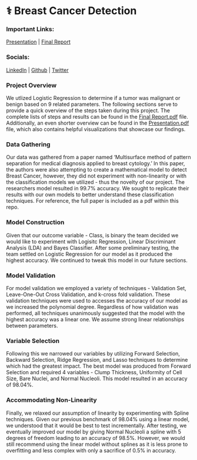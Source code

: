 # ⚕️ Breast Cancer Detection

### Important Links:
[Presentation](https://drive.google.com/file/d/1ISclG82G5Fyu6_awWP0dvFQaQwfycuMJ/view?usp=sharing) | [Final Report](https://drive.google.com/file/d/1iTvXP5N6P-rrD0CWn8Go-HFFm5HwZSEs/view?usp=sharing)

### Socials:
[LinkedIn](https://www.linkedin.com/in/imjasonleo/) | [Github](https://github.com/JasonDoesCode) | [Twitter](https://twitter.com/JasonDoesCode)

### Project Overview
We utlized Logistic Regression to determine if a tumor was malignant or benign based on 9 related parameters. The following sections serve to provide a quick overview of the steps taken during this project. The complete lists of steps and results can be found in the [Final Report.pdf](https://drive.google.com/file/d/1iTvXP5N6P-rrD0CWn8Go-HFFm5HwZSEs/view?usp=sharing) file. Additionally, an even shorter overview can be found in the [Presentation.pdf](https://drive.google.com/file/d/1ISclG82G5Fyu6_awWP0dvFQaQwfycuMJ/view?usp=sharing) file, which also contains helpful visualizations that showcase our findings.

### Data Gathering

Our data was gathered from a paper named ‘Multisurface method of pattern separation for medical diagnosis applied to breast cytology.’ In this paper, the authors were also attempting to create a mathematical model to detect Breast Cancer, however, they did not experiment with non-linearity or with the classification models we utilized - thus the novelty of our project. The researchers model resulted in 99.7% accuracy. We sought to replicate their results with our own models to better understand these classification techniques. For reference, the full paper is included as a pdf within this repo.

### Model Construction

Given that our outcome variable - Class, is binary the team decided we would like to experiment with Logisitc Regression, Linear Discriminant Analysis (LDA) and Bayes Classifier. After some preliminary testing, the team settled on Logistic Regression for our model as it produced the highest accuracy. We continued to tweak this model in our future sections.

### Model Validation

For model validation we employed a variety of techniques - Validation Set, Leave-One-Out Cross Validation, and k-cross fold validation. These validation techniques were used to accesses the accuracy of our model as we increased the polynomial degree. Regardless of how validation was performed, all techniques unanimously suggested that the model with the highest accuracy was a linear one. We assume strong linear relationships between parameters.

### Variable Selection

Following this we narrowed our variables by utilizing Forward Selection, Backward Selection, Ridge Regression, and Lasso techniques to determine which had the greatest impact. The best model was produced from Forward Selection and required 4 variables - Clump Thickness, Uniformity of Cell Size, Bare Nuclei, and Normal Nucleoli. This model resulted in an accuracy of 98.04%.

### Accommodating Non-Linearity

Finally, we relaxed our assumption of linearity by experimenting with Spline techniques. Given our previous benchmark of 98.04% using a linear model, we understood that it would be best to test incrementally. After testing, we eventually improved our model by giving Normal Nucleoli a spline with 5 degrees of freedom leading to an accuracy of 98.5%. However, we would still recommend using the linear model without splines as it is less prone to overfitting and less complex with only a sacrifice of 0.5% in accuracy.

